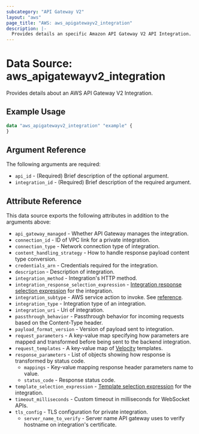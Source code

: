 ```yaml
---
subcategory: "API Gateway V2"
layout: "aws"
page_title: "AWS: aws_apigatewayv2_integration"
description: |-
  Provides details an specific Amazon API Gateway V2 API Integration.
---
```


# Data Source: aws_apigatewayv2_integration

Provides details about an AWS API Gateway V2 Integration.

## Example Usage

```terraform
data "aws_apigatewayv2_integration" "example" {
}
```

## Argument Reference

The following arguments are required:

* `api_id` - (Required) Brief description of the optional argument.
* `integration_id` - (Required) Brief description of the required argument.

## Attribute Reference

This data source exports the following attributes in addition to the arguments above:

* `api_gateway_managed` - Whether API Gateway manages the integration.
* `connection_id` - ID of VPC link for a private integration.
* `connection_type` - Network connection type of integration.
* `content_handling_strategy` - How to handle response payload content type conversion.
* `credentials_arn` - Credentials required for the integration.
* `description` - Description of integration.
* `integration_method` - Integration's HTTP method.
* `integration_response_selection_expression` - [Integration response selection expression](https://docs.aws.amazon.com/apigateway/latest/developerguide/apigateway-websocket-api-selection-expressions.html#apigateway-websocket-api-integration-response-selection-expressions) for the integration.
* `integration_subtype` - AWS service action to invoke. See [reference](https://docs.aws.amazon.com/apigateway/latest/developerguide/http-api-develop-integrations-aws-services-reference.html).
* `integration_type` - Integration type of an integration.
* `integration_uri` - Uri of integration.
* `passthrough_behavior` - Passthrough behavior for incoming requests based on the Content-Type header.
* `payload_format_version` - Version of payload sent to integration.
* `request_parameters` - A key-value map specifying how parameters are mapped and transformed before being sent to the backend integration.
* `request_templates` - A key-value map of [Velocity](https://velocity.apache.org/) templates.
* `response_parameters` - List of objects showing how response is transformed by status code.
    * `mappings` - Key-value mapping response header parameters name to value.
    * `status_code` - Response status code.
* `template_selection_expression` - [Template selection expression](https://docs.aws.amazon.com/apigateway/latest/developerguide/apigateway-websocket-api-selection-expressions.html#apigateway-websocket-api-template-selection-expressions) for the integration.
* `timeout_milliseconds` - Custom timeout in milliseconds for WebSocket APIs.
* `tls_config` - TLS configuration for private integration.
    * `server_name_to_verify` - Server name API gateway uses to verify hostname on integration's certificate.
